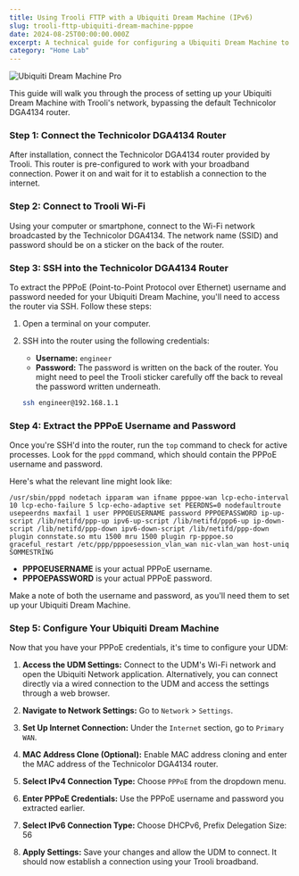```yaml
---
title: Using Trooli FTTP with a Ubiquiti Dream Machine (IPv6)
slug: trooli-fttp-ubiquiti-dream-machine-pppoe
date: 2024-08-25T00:00:00.000Z
excerpt: A technical guide for configuring a Ubiquiti Dream Machine to work with Trooli's FTTP service in the UK, including steps to obtain PPPoE credentials and set up IPv6 connectivity by bypassing the provided Technicolor DGA4134 router.
category: "Home Lab"
---
```


![Ubiquiti Dream Machine Pro](https://static.jackpearce.co.uk/images/posts/ubiquiti-dream-machine-pro.png)

This guide will walk you through the process of setting up your Ubiquiti Dream Machine with Trooli's network, bypassing the default Technicolor DGA4134 router.

### **Step 1: Connect the Technicolor DGA4134 Router**

After installation, connect the Technicolor DGA4134 router provided by Trooli. This router is pre-configured to work with your broadband connection. Power it on and wait for it to establish a connection to the internet.

### **Step 2: Connect to Trooli Wi-Fi**

Using your computer or smartphone, connect to the Wi-Fi network broadcasted by the Technicolor DGA4134. The network name (SSID) and password should be on a sticker on the back of the router.

### **Step 3: SSH into the Technicolor DGA4134 Router**

To extract the PPPoE (Point-to-Point Protocol over Ethernet) username and password needed for your Ubiquiti Dream Machine, you'll need to access the router via SSH. Follow these steps:

1. Open a terminal on your computer.
2. SSH into the router using the following credentials:
   - **Username:** `engineer`
   - **Password:** The password is written on the back of the router. You might need to peel the Trooli sticker carefully off the back to reveal the password written underneath.
   
   ```bash
   ssh engineer@192.168.1.1
   ```

### **Step 4: Extract the PPPoE Username and Password**

Once you're SSH'd into the router, run the `top` command to check for active processes. Look for the `pppd` command, which should contain the PPPoE username and password. 

Here's what the relevant line might look like:

```plaintext
/usr/sbin/pppd nodetach ipparam wan ifname pppoe-wan lcp-echo-interval 10 lcp-echo-failure 5 lcp-echo-adaptive set PEERDNS=0 nodefaultroute usepeerdns maxfail 1 user PPPOEUSERNAME password PPPOEPASSWORD ip-up-script /lib/netifd/ppp-up ipv6-up-script /lib/netifd/ppp6-up ip-down-script /lib/netifd/ppp-down ipv6-down-script /lib/netifd/ppp-down plugin connstate.so mtu 1500 mru 1500 plugin rp-pppoe.so graceful_restart /etc/ppp/pppoesession_vlan_wan nic-vlan_wan host-uniq SOMMESTRING
```

- **PPPOEUSERNAME** is your actual PPPoE username.
- **PPPOEPASSWORD** is your actual PPPoE password.

Make a note of both the username and password, as you'll need them to set up your Ubiquiti Dream Machine.

### **Step 5: Configure Your Ubiquiti Dream Machine**

Now that you have your PPPoE credentials, it's time to configure your UDM:

1. **Access the UDM Settings:** Connect to the UDM's Wi-Fi network and open the Ubiquiti Network application. Alternatively, you can connect directly via a wired connection to the UDM and access the settings through a web browser.
   
2. **Navigate to Network Settings:** Go to `Network` > `Settings`.

3. **Set Up Internet Connection:** Under the `Internet` section, go to `Primary WAN`.

4. **MAC Address Clone (Optional):** Enable MAC address cloning and enter the MAC address of the Technicolor DGA4134 router.

5. **Select IPv4 Connection Type:** Choose `PPPoE` from the dropdown menu.

6. **Enter PPPoE Credentials:** Use the PPPoE username and password you extracted earlier.

7. **Select IPv6 Connection Type:** Choose DHCPv6, Prefix Delegation Size: 56

8. **Apply Settings:** Save your changes and allow the UDM to connect. It should now establish a connection using your Trooli broadband.
